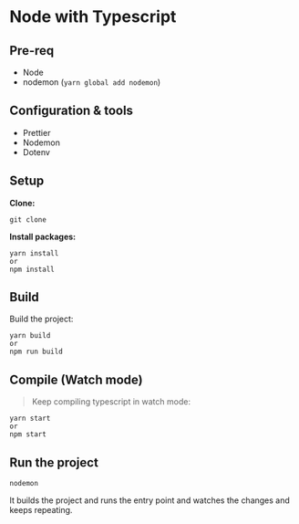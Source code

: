 # Node with Typescript

## Pre-req
- Node
- nodemon (`yarn global add nodemon`)

## Configuration & tools
- Prettier
- Nodemon
- Dotenv

## Setup
**Clone:**
```
git clone 
```
**Install packages:**
```
yarn install 
or 
npm install
```

## Build
Build the project:
```
yarn build
or
npm run build
```

## Compile (Watch mode)
> Keep compiling typescript in watch mode:
```
yarn start
or
npm start
```

## Run the project
```
nodemon
```
It builds the project and runs the entry point and watches the changes and keeps repeating.




